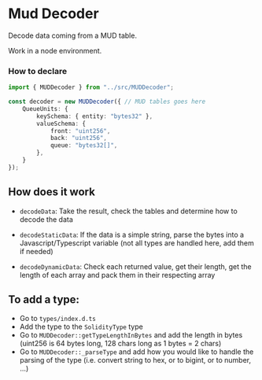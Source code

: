 # Mud Decoder

Decode data coming from a MUD table.

Work in a node environment.

### How to declare 

```ts
import { MUDDecoder } from "../src/MUDDecoder";

const decoder = new MUDDecoder({ // MUD tables goes here
    QueueUnits: {
        keySchema: { entity: "bytes32" },
        valueSchema: {
            front: "uint256",
            back: "uint256",
            queue: "bytes32[]",
        },
    }
});
```

## How does it work

- `decodeData`: Take the result, check the tables and determine how to decode the data

- `decodeStaticData`: If the data is a simple string, parse the bytes into a Javascript/Typescript variable (not all types are handled here, add them if needed) 

- `decodeDynamicData`: Check each returned value, get their length, get the length of each array and pack them in their respecting array

## To add a type:

* Go to `types/index.d.ts`
* Add the type to the `SolidityType` type
* Go to `MUDDecoder::getTypeLengthInBytes` and add the length in bytes (uint256 is 64 bytes long, 128 chars long as 1 bytes = 2 chars)
* Go to `MUDDecoder::_parseType` and add how you would like to handle the parsing of the type (i.e. convert string to hex, or to bigint, or to number, ...)
